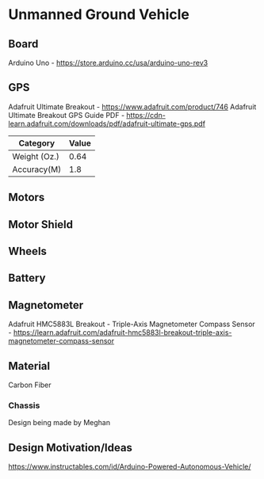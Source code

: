 # Unmanned Ground Vehicle

## Board
Arduino Uno - https://store.arduino.cc/usa/arduino-uno-rev3
## GPS
Adafruit Ultimate Breakout - https://www.adafruit.com/product/746
Adafruit Ultimate Breakout GPS Guide PDF - https://cdn-learn.adafruit.com/downloads/pdf/adafruit-ultimate-gps.pdf

| Category      |  Value |
|---------------|--------|
|  Weight (Oz.) |  0.64  |
|  Accuracy(M)  |   1.8  |

## Motors
## Motor Shield
## Wheels
## Battery
## Magnetometer
Adafruit HMC5883L Breakout - Triple-Axis Magnetometer Compass Sensor - https://learn.adafruit.com/adafruit-hmc5883l-breakout-triple-axis-magnetometer-compass-sensor
## Material
Carbon Fiber
### Chassis
Design being made by Meghan
## Design Motivation/Ideas
https://www.instructables.com/id/Arduino-Powered-Autonomous-Vehicle/

